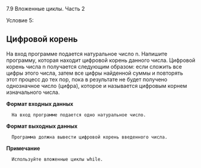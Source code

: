 7.9 Вложенные циклы. Часть 2

Условие 5:

## Цифровой корень ##

На вход программе подается натуральное число n. Напишите программу, которая находит цифровой корень данного числа. 
Цифровой корень числа n получается следующим образом: если сложить все цифры этого числа, затем все цифры найденной суммы
и повторять этот процесс до тех пор, пока в результате не будет получено однозначное число (цифра), которое и называется
цифровым корнем изначального числа.
      
**Формат входных данных**

      На вход программе подается одно натуральное число.
      
**Формат выходных данных**

      Программа должна вывести цифровой корень введенного числа.

**Примечание**

      Используйте вложенные циклы while.
